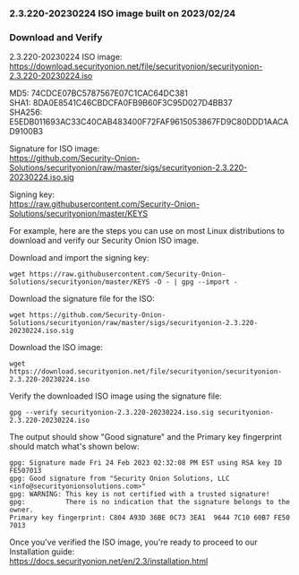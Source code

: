 ### 2.3.220-20230224 ISO image built on 2023/02/24



### Download and Verify

2.3.220-20230224 ISO image:  
https://download.securityonion.net/file/securityonion/securityonion-2.3.220-20230224.iso

MD5: 74CDCE07BC5787567E07C1CAC64DC381  
SHA1: 8DA0E8541C46CBDCFA0FB9B60F3C95D027D4BB37  
SHA256: E5EDB011693AC33C40CAB483400F72FAF9615053867FD9C80DDD1AACAD9100B3 

Signature for ISO image:  
https://github.com/Security-Onion-Solutions/securityonion/raw/master/sigs/securityonion-2.3.220-20230224.iso.sig

Signing key:  
https://raw.githubusercontent.com/Security-Onion-Solutions/securityonion/master/KEYS  

For example, here are the steps you can use on most Linux distributions to download and verify our Security Onion ISO image.

Download and import the signing key:  
```
wget https://raw.githubusercontent.com/Security-Onion-Solutions/securityonion/master/KEYS -O - | gpg --import -  
```

Download the signature file for the ISO:  
```
wget https://github.com/Security-Onion-Solutions/securityonion/raw/master/sigs/securityonion-2.3.220-20230224.iso.sig
```

Download the ISO image:  
```
wget https://download.securityonion.net/file/securityonion/securityonion-2.3.220-20230224.iso
```

Verify the downloaded ISO image using the signature file:  
```
gpg --verify securityonion-2.3.220-20230224.iso.sig securityonion-2.3.220-20230224.iso
```

The output should show "Good signature" and the Primary key fingerprint should match what's shown below:
```
gpg: Signature made Fri 24 Feb 2023 02:32:08 PM EST using RSA key ID FE507013
gpg: Good signature from "Security Onion Solutions, LLC <info@securityonionsolutions.com>"
gpg: WARNING: This key is not certified with a trusted signature!
gpg:          There is no indication that the signature belongs to the owner.
Primary key fingerprint: C804 A93D 36BE 0C73 3EA1  9644 7C10 60B7 FE50 7013
```

Once you've verified the ISO image, you're ready to proceed to our Installation guide:  
https://docs.securityonion.net/en/2.3/installation.html
